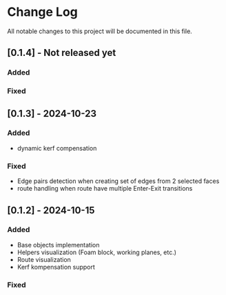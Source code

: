 
# Change Log
All notable changes to this project will be documented in this file.

## [0.1.4] - Not released yet
   
### Added

### Fixed 

## [0.1.3] - 2024-10-23
   
### Added
- dynamic kerf compensation

### Fixed 
- Edge pairs detection when creating set of edges from 2 selected faces
- route handling when route have multiple Enter-Exit transitions
 
## [0.1.2] - 2024-10-15
 
### Added
- Base objects implementation
- Helpers visualization (Foam block, working planes, etc.)
- Route visualization
- Kerf kompensation support

### Fixed
 